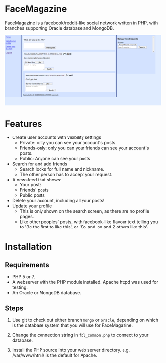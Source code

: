 FaceMagazine
============
FaceMagazine is a  facebook/reddit-like social network written in PHP, with
branches supporting Oracle database and MongoDB.

![View when logged in](screenshot.png)

Features
========
* Create user accounts with visibility settings
    * Private: only you can see your account's posts.
    * Friends-only: only you can your friends can see your account's posts.
    * Public: Anyone can see your posts
* Search for and add friends
    * Search looks for full name and nickname.
    * The other person has to accept your request.
* A newsfeed that shows:
    * Your posts
    * Friends' posts
    * Public posts
* Delete your account, including all your posts!
* Update your profile
    * This is only shown on the search screen, as there are no profile pages.
    * Like other peoples' posts, with facebook-like flavour text telling you
    to 'Be the first to like this', or 'So-and-so and 2 others like this'.

Installation
============

Requirements
------------
* PHP 5 or 7.
* A webserver with the PHP module installed. Apache httpd was used for testing.
* An Oracle or MongoDB database.

Steps
-----
1. Use git to check out either branch `mongo` or `oracle`, depending on which
is the database system that you will use for FaceMagazine.

2. Change the connection string in `fbl_common.php` to connect to your database.

3. Install the PHP source into your web server directory. e.g. /var/www/html/
is the default for Apache.
